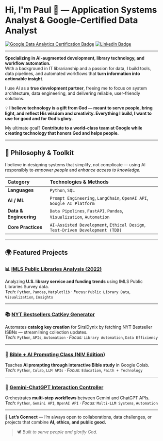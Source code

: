 # Hi, I'm Paul 👋 — Application Systems Analyst & Google-Certified Data Analyst  

[![Google Data Analytics Certification Badge](https://img.shields.io/badge/Google%20Data%20Analytics-Certified-blue)](https://www.credly.com/badges/d41670d1-a861-474d-be14-0c973c39d122/public_url)
[![LinkedIn Badge](https://img.shields.io/badge/LinkedIn-Connect-0077B5?style=flat&logo=linkedin&logoColor=white)](https://www.linkedin.com/in/systemslibrarian)

---

**Specializing in AI-augmented development, library technology, and workflow automation.**  
With a background in IT librarianship and a passion for data, I build tools, data pipelines, and automated workflows that **turn information into actionable insight**.  

I use AI as a **true development partner**, freeing me to focus on system architecture, data engineering, and delivering reliable, user-friendly solutions.  

💡 **I believe technology is a gift from God — meant to serve people, bring light, and reflect His wisdom and creativity. Everything I build, I want to use for good and for God’s glory.**  

My ultimate goal? **Contribute to a world-class team at Google while creating technology that honors God and helps people.**

---

## 🧠 Philosophy & Toolkit

I believe in designing systems that simplify, not complicate — using AI responsibly to *empower people* and *enhance access to knowledge.*

| Category              | Technologies & Methods |
| :-------------------- | :---------------------- |
| **Languages**         | `Python`, `SQL` |
| **AI / ML**           | `Prompt Engineering`, `LangChain`, `OpenAI API`, `Google AI Platform` |
| **Data & Engineering** | `Data Pipelines`, `FastAPI`, `Pandas`, `Visualization`, `Automation` |
| **Core Practices**     | `AI-Assisted Development`, `Ethical Design`, `Test-Driven Development (TDD)` |

---

## 🌍 Featured Projects

### 📊 [IMLS Public Libraries Analysis (2022)](https://github.com/systemslibrarian/imls-public-libraries-2022)
Analyzing **U.S. library service and funding trends** using IMLS Public Libraries Survey data.  
*Tech:* `Python`, `Pandas`, `Matplotlib` · *Focus:* `Public Library Data`, `Visualization`, `Insights`

---

### 📚 [NYT Bestsellers CatKey Generator](https://github.com/systemslibrarian/NYT-Bestsellers-CatKey-Generator)
Automates **catalog key creation** for SirsiDynix by fetching NYT Bestseller ISBNs — streamlining collection updates.  
*Tech:* `Python`, `APIs`, `Automation` · *Focus:* `Library Automation`, `Data Efficiency`

---

### 🧠 [Bible + AI Prompting Class (NIV Edition)](https://github.com/systemslibrarian/bible-ai-prompting-class)
Teaches **AI prompting through interactive Bible study** in Google Colab.  
*Tech:* `Python`, `Colab`, `LLM APIs` · *Focus:* `Education`, `Faith + Technology`

---

### 🤖 [Gemini-ChatGPT Interaction Controller](https://github.com/systemslibrarian/Gemini-ChatGPT-Interaction)
Orchestrates **multi-step workflows** between Gemini and ChatGPT APIs.  
*Tech:* `Python`, `Gemini API`, `OpenAI API` · *Focus:* `Multi-LLM Systems`, `Automation`

---

💬 **Let’s Connect** — I’m always open to collaborations, data challenges, or projects that combine **AI, ethics, and public good.**  
> 🕊️ *Built to serve people and glorify God.*
